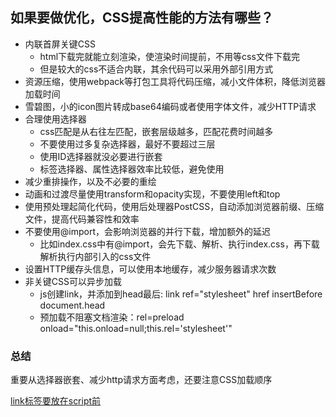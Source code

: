 ## 如果要做优化，CSS提高性能的方法有哪些？
- 内联首屏关键CSS
  - html下载完就能立刻渲染，使渲染时间提前，不用等css文件下载完
  - 但是较大的css不适合内联，其余代码可以采用外部引用方式
- 资源压缩，使用webpack等打包工具将代码压缩，减小文件体积，降低浏览器加载时间
- 雪碧图，小的icon图片转成base64编码或者使用字体文件，减少HTTP请求
- 合理使用选择器
  - css匹配是从右往左匹配，嵌套层级越多，匹配花费时间越多
  - 不要使用过多复杂选择器，最好不要超过三层
  - 使用ID选择器就没必要进行嵌套
  - 标签选择器、属性选择器效率比较低，避免使用
- 减少重排操作，以及不必要的重绘
- 动画和过渡尽量使用transform和opacity实现，不要使用left和top
- 使用预处理起简化代码，使用后处理器PostCSS，自动添加浏览器前缀、压缩文件，提高代码兼容性和效率
- 不要使用@import，会影响浏览器的并行下载，增加额外的延迟
  - 比如index.css中有@import，会先下载、解析、执行index.css，再下载解析执行内部引入的css文件
- 设置HTTP缓存头信息，可以使用本地缓存，减少服务器请求次数
- 非关键CSS可以异步加载
  - js创建link，并添加到head最后: link ref="stylesheet" href  insertBefore document.head
  - 预加载不阻塞文档渲染：rel=preload onload="this.onload=null;this.rel='stylesheet'"

### 总结
重要从选择器嵌套、减少http请求方面考虑，还要注意CSS加载顺序


[link标签要放在script前](/html/async和defer)
